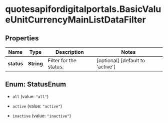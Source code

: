 # quotesapifordigitalportals.BasicValueUnitCurrencyMainListDataFilter

## Properties

Name | Type | Description | Notes
------------ | ------------- | ------------- | -------------
**status** | **String** | Filter for the status. | [optional] [default to &#39;active&#39;]



## Enum: StatusEnum


* `all` (value: `"all"`)

* `active` (value: `"active"`)

* `inactive` (value: `"inactive"`)





